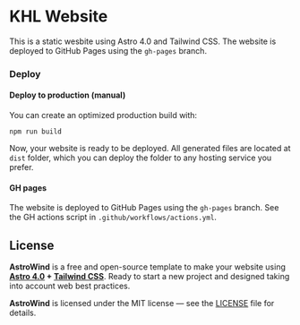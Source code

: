# KHL Website

This is a static wesbite using Astro 4.0 and Tailwind CSS. The website is deployed to GitHub Pages using the `gh-pages` branch.


### Deploy

#### Deploy to production (manual)

You can create an optimized production build with:

```shell
npm run build
```

Now, your website is ready to be deployed. All generated files are located at
`dist` folder, which you can deploy the folder to any hosting service you
prefer.

#### GH pages
The website is deployed to GitHub Pages using the `gh-pages` branch. See the GH actions script in `.github/workflows/actions.yml`.


## License
**AstroWind** is a free and open-source template to make your website using **[Astro 4.0](https://astro.build/) + [Tailwind CSS](https://tailwindcss.com/)**. Ready to start a new project and designed taking into account web best practices.

**AstroWind** is licensed under the MIT license — see the [LICENSE](./LICENSE.md) file for details.
